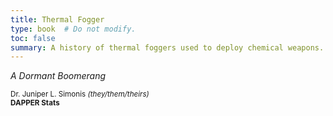```yaml
---
title: Thermal Fogger
type: book  # Do not modify.
toc: false
summary: A history of thermal foggers used to deploy chemical weapons.
---
```


_A Dormant Boomerang_


<small>

Dr. Juniper L. Simonis *(they/them/theirs)*  
**DAPPER Stats**

</small>